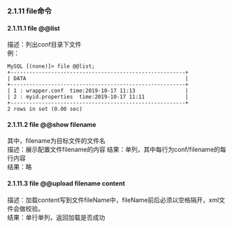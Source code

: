 ### 2.1.11 file命令
#### 2.1.11.1  file @@list

描述：列出conf目录下文件  
例：  
```
MySQL [(none)]> file @@list;
+--------------------------------------------------------+
| DATA                                                   |
+--------------------------------------------------------+
| 1 : wrapper.conf  time:2019-10-17 11:13                |
| 2 : myid.properties  time:2019-10-17 11:11             |
+--------------------------------------------------------+
2 rows in set (0.00 sec)
```

#### 2.1.11.2  file @@show filename
其中，filename为目标文件的文件名  
描述：展示配置文件filename的内容 结果：单列，其中每行为conf/filename的每行内容  
结果：略  

#### 2.1.11.3  file @@upload filename content

描述：加载content写到文件fileName中，fileName前后必须以空格隔开，xml文件会做校验。  
结果：单行单列，返回加载是否成功  

